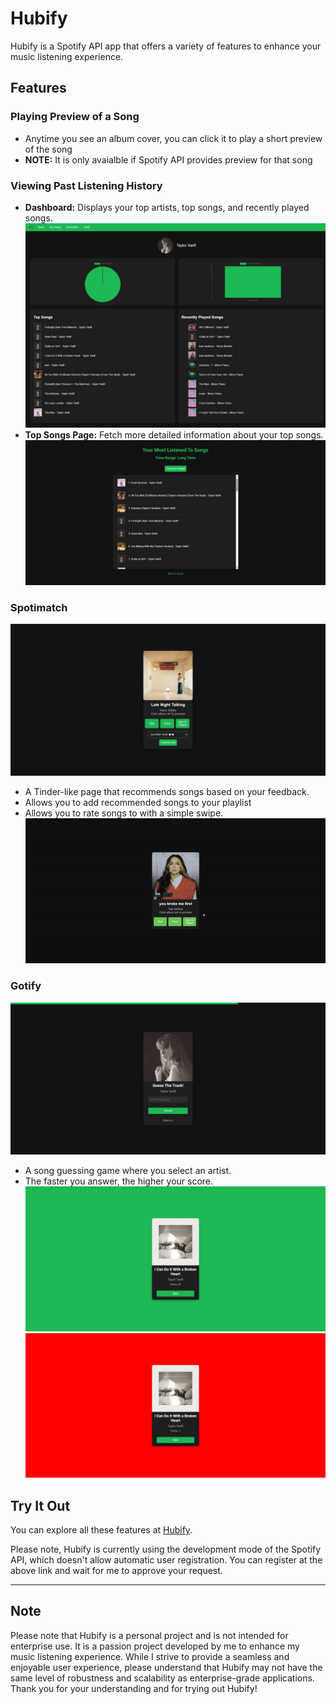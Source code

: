 # Hubify

Hubify is a Spotify API app that offers a variety of features to enhance your music listening experience.

## Features

### Playing Preview of a Song
- Anytime you see an album cover, you can click it to play a short preview of the song
- **NOTE:** It is only avaialble if Spotify API provides preview for that song

### Viewing Past Listening History
- **Dashboard:** Displays your top artists, top songs, and recently played songs.
![Dashboard](screenshots/dashboard.jpeg)
- **Top Songs Page:** Fetch more detailed information about your top songs.
![TopSongs](screenshots/top_songs.jpeg)

### Spotimatch
![Spotimatch](screenshots/spotimatch.jpeg)
- A Tinder-like page that recommends songs based on your feedback.
- Allows you to add recommended songs to your playlist
- Allows you to rate songs to with a simple swipe.
![SpotimatchSwipe](screenshots/spotimatch_swipe.gif)

### Gotify
![Gotify](screenshots/gotify.jpeg)
- A song guessing game where you select an artist.
- The faster you answer, the higher your score.
![GotifyCorrect](screenshots/gotify_correct.jpeg)
![GotifyWrong](screenshots/gotify_wrong.jpeg)

## Try It Out

You can explore all these features at [Hubify](https://hubify.onrender.com).

Please note, Hubify is currently using the development mode of the Spotify API, which doesn't allow automatic user registration. You can register at the above link and wait for me to approve your request.

---

## Note

Please note that Hubify is a personal project and is not intended for enterprise use. It is a passion project developed by me to enhance my music listening experience. While I strive to provide a seamless and enjoyable user experience, please understand that Hubify may not have the same level of robustness and scalability as enterprise-grade applications. Thank you for your understanding and for trying out Hubify!

